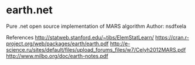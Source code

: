 # earth.net
Pure .net open source implementation of MARS algorithm 
Author: nsdfxela

References
http://statweb.stanford.edu/~tibs/ElemStatLearn/
https://cran.r-project.org/web/packages/earth/earth.pdf
http://e-science.ru/sites/default/files/upload_forums_files/w7/Celyh2012MARS.pdf
http://www.milbo.org/doc/earth-notes.pdf
